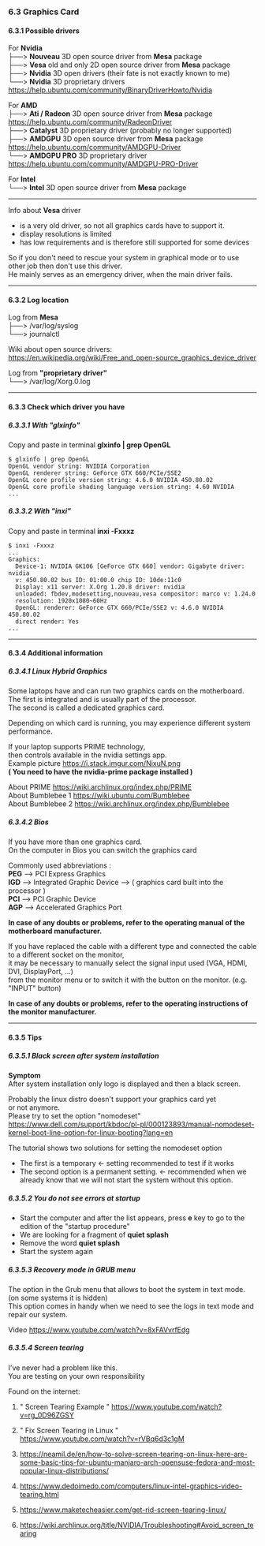 

### 6.3 Graphics Card

#### 6.3.1 Possible drivers

For **Nvidia**      
├──> **Nouveau**  3D open source driver from **Mesa** package    
├──> **Vesa**  old and only 2D open source driver from **Mesa** package    
├──> **Nvidia**  3D open drivers (their fate is not exactly known to me)    
└──> **Nvidia**  3D proprietary drivers <https://help.ubuntu.com/community/BinaryDriverHowto/Nvidia>

For **AMD**     
├──> **Ati / Radeon**  3D open source driver from **Mesa** package <https://help.ubuntu.com/community/RadeonDriver>    
├──> **Catalyst**  3D proprietary driver (probably no longer supported)    
├──> **AMDGPU**  3D open source driver from **Mesa** package <https://help.ubuntu.com/community/AMDGPU-Driver>    
└──> **AMDGPU PRO**  3D proprietary driver <https://help.ubuntu.com/community/AMDGPU-PRO-Driver>

For **Intel**   
└──> **Intel** 3D open source driver from **Mesa** package

-------------------------------

Info about **Vesa** driver

*    is a very old driver, so not all graphics cards have to support it.
*    display resolutions is limited 
*    has low requirements and is therefore still supported for some devices

So if you don't need to rescue your system in graphical mode or to use other job then don't use this driver.  
He mainly serves as an emergency driver, when the main driver fails.

-------------------------------


#### 6.3.2 Log location


Log from **Mesa**   
├──>  /var/log/syslog   
└──>  journalctl

Wiki about open source drivers:    
<https://en.wikipedia.org/wiki/Free_and_open-source_graphics_device_driver>

Log from **"proprietary driver"**   
└──>  /var/log/Xorg.0.log

-------------------------------


#### 6.3.3 Check which driver you have

##### 6.3.3.1 With "glxinfo"

Copy and paste in terminal **glxinfo | grep OpenGL**

```
$ glxinfo | grep OpenGL
OpenGL vendor string: NVIDIA Corporation
OpenGL renderer string: GeForce GTX 660/PCIe/SSE2
OpenGL core profile version string: 4.6.0 NVIDIA 450.80.02
OpenGL core profile shading language version string: 4.60 NVIDIA
...
```

##### 6.3.3.2 With "inxi"

Copy and paste in terminal **inxi -Fxxxz**

```
$ inxi -Fxxxz
...
Graphics:
  Device-1: NVIDIA GK106 [GeForce GTX 660] vendor: Gigabyte driver: nvidia 
  v: 450.80.02 bus ID: 01:00.0 chip ID: 10de:11c0 
  Display: x11 server: X.Org 1.20.8 driver: nvidia 
  unloaded: fbdev,modesetting,nouveau,vesa compositor: marco v: 1.24.0 
  resolution: 1920x1080~60Hz 
  OpenGL: renderer: GeForce GTX 660/PCIe/SSE2 v: 4.6.0 NVIDIA 450.80.02 
  direct render: Yes 
...
```

-------------------------------

#### 6.3.4 Additional information

##### 6.3.4.1 Linux Hybrid Graphics

Some laptops have and can run two graphics cards on the motherboard.    
The first is integrated and is usually part of the processor.   
 The second is called a dedicated graphics card.

Depending on which card is running, you may experience different system performance.

If your laptop supports PRIME technology,  
then controls available in the nvidia settings app.  
Example picture <https://i.stack.imgur.com/NixuN.png>  
**( You need to have the nvidia-prime package installed )**




About PRIME  <https://wiki.archlinux.org/index.php/PRIME>  
About Bumblebee 1 <https://wiki.ubuntu.com/Bumblebee>   
About Bumblebee 2 <https://wiki.archlinux.org/index.php/Bumblebee>

##### 6.3.4.2 Bios

If you have more than one graphics card.    
On the computer in Bios you can switch the graphics card

Commonly used abbreviations :   
**PEG** --> PCI Express Graphics    
**IGD** --> Integrated Graphic Device  --> ( graphics card built into the processor )   
**PCI** --> PCI Graphic Device  
**AGP** -->  Accelerated Graphics Port

**In case of any doubts or problems, refer to the operating manual of the motherboard manufacturer.**

If you have replaced the cable with a different type and connected the cable to a different socket on the monitor,  
  it may be necessary to manually select the signal input used (VGA, HDMI, DVI, DisplayPort, ...)   
from the monitor menu or to switch it with the button on the monitor. (e.g. "INPUT" button)

**In case of any doubts or problems, refer to the operating instructions of the monitor manufacturer.**


-------------------------------

#### 6.3.5 Tips

##### 6.3.5.1 Black screen after system installation


**Symptom**     
After system installation only logo is displayed and then a black screen.

Probably the linux distro doesn't support your graphics card yet    
or not anymore.    
Please try to set the option "nomodeset"    
<https://www.dell.com/support/kbdoc/pl-pl/000123893/manual-nomodeset-kernel-boot-line-option-for-linux-booting?lang=en>

The tutorial shows two solutions for setting the nomodeset option

*   The first is a temporary <- setting recommended to test if it works
*   The second option is a permanent setting. <- recommended when we already know that we will not start the system without this option.

 
##### 6.3.5.2 You do not see errors at startup

*   Start the computer and after the list appears, press **e** key to go to the edition of the "startup procedure"
*   We are looking for a fragment of **quiet splash**
*   Remove the word **quiet splash**
*   Start the system again


##### 6.3.5.3 Recovery mode in GRUB menu

The option in the Grub menu that allows to boot the system in text mode.    
(on some systems it is hidden)  
This option comes in handy when we need to see the logs in text mode and repair our system.

Video <https://www.youtube.com/watch?v=8xFAVvrfEdg>


##### 6.3.5.4 Screen tearing

I've never had a problem like this.  
You are testing on your own responsibility   

Found on the internet:   
1. " Screen Tearing Example " <https://www.youtube.com/watch?v=rg_0D96ZGSY>

2. " Fix Screen Tearing in Linux "  
<https://www.youtube.com/watch?v=rVBq6d3c1gM>  

3. <https://neamil.de/en/how-to-solve-screen-tearing-on-linux-here-are-some-basic-tips-for-ubuntu-manjaro-arch-opensuse-fedora-and-most-popular-linux-distributions/>  

4. <https://www.dedoimedo.com/computers/linux-intel-graphics-video-tearing.html>  

5. <https://www.maketecheasier.com/get-rid-screen-tearing-linux/>  

6. <https://wiki.archlinux.org/title/NVIDIA/Troubleshooting#Avoid_screen_tearing>

